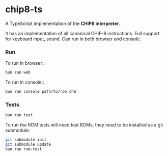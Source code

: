 # chip8-ts

A TypeScript implementation of the **CHIP8 interpreter**.

It has an implementation of all canonical CHIP-8 instructions.
Full support for keyboard input, sound.
Can run in both browser and console.


### Run
To run in browser::
```bash
bun run web
```

To run in console::
```bash
bun run console path/to/rom.ch8
```

### Tests
```bash
bun run test
```
To run the ROM tests will need test ROMs, they need to be installed as a git submodule:
```bash
git submodule init 
git submodule update
bun run rom-test
```
